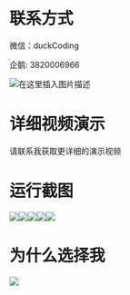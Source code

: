 # 联系方式

微信：duckCoding

企鹅: 3820006966

![在这里插入图片描述](http://upload.cxycsx.vip/91ab4bcb4f2c4c6db86365bb6d6e9c62.jpeg)

# 详细视频演示

请联系我获取更详细的演示视频

# 运行截图

![](http://www.bysj52.com/uploadfile/ueditor/image/202306/%E6%AF%95%E8%AE%BEweixin168%E2%80%9C%E8%BF%94%E5%AE%B6%E4%B9%A1%E2%80%9D%E9%AB%98%E6%A0%A1%E6%9A%91%E6%9C%9F%E7%A4%BE%E4%BC%9A%E5%AE%9E%E8%B7%B5%E5%BE%AE%E4%BF%A1%E5%B0%8F%E7%A8%8B%E5%BA%8F%E8%AE%BE%E8%AE%A1%E4%B8%8E%E5%BC%80%E5%8F%91ssm%E6%AF%95%E4%B8%9A%E8%AE%BE%E8%AE%A1/5.png)![](http://www.bysj52.com/uploadfile/ueditor/image/202306/%E6%AF%95%E8%AE%BEweixin168%E2%80%9C%E8%BF%94%E5%AE%B6%E4%B9%A1%E2%80%9D%E9%AB%98%E6%A0%A1%E6%9A%91%E6%9C%9F%E7%A4%BE%E4%BC%9A%E5%AE%9E%E8%B7%B5%E5%BE%AE%E4%BF%A1%E5%B0%8F%E7%A8%8B%E5%BA%8F%E8%AE%BE%E8%AE%A1%E4%B8%8E%E5%BC%80%E5%8F%91ssm%E6%AF%95%E4%B8%9A%E8%AE%BE%E8%AE%A1/4.png)![](http://www.bysj52.com/uploadfile/ueditor/image/202306/%E6%AF%95%E8%AE%BEweixin168%E2%80%9C%E8%BF%94%E5%AE%B6%E4%B9%A1%E2%80%9D%E9%AB%98%E6%A0%A1%E6%9A%91%E6%9C%9F%E7%A4%BE%E4%BC%9A%E5%AE%9E%E8%B7%B5%E5%BE%AE%E4%BF%A1%E5%B0%8F%E7%A8%8B%E5%BA%8F%E8%AE%BE%E8%AE%A1%E4%B8%8E%E5%BC%80%E5%8F%91ssm%E6%AF%95%E4%B8%9A%E8%AE%BE%E8%AE%A1/3.png)![](http://www.bysj52.com/uploadfile/ueditor/image/202306/%E6%AF%95%E8%AE%BEweixin168%E2%80%9C%E8%BF%94%E5%AE%B6%E4%B9%A1%E2%80%9D%E9%AB%98%E6%A0%A1%E6%9A%91%E6%9C%9F%E7%A4%BE%E4%BC%9A%E5%AE%9E%E8%B7%B5%E5%BE%AE%E4%BF%A1%E5%B0%8F%E7%A8%8B%E5%BA%8F%E8%AE%BE%E8%AE%A1%E4%B8%8E%E5%BC%80%E5%8F%91ssm%E6%AF%95%E4%B8%9A%E8%AE%BE%E8%AE%A1/2.png)![](http://www.bysj52.com/uploadfile/ueditor/image/202306/%E6%AF%95%E8%AE%BEweixin168%E2%80%9C%E8%BF%94%E5%AE%B6%E4%B9%A1%E2%80%9D%E9%AB%98%E6%A0%A1%E6%9A%91%E6%9C%9F%E7%A4%BE%E4%BC%9A%E5%AE%9E%E8%B7%B5%E5%BE%AE%E4%BF%A1%E5%B0%8F%E7%A8%8B%E5%BA%8F%E8%AE%BE%E8%AE%A1%E4%B8%8E%E5%BC%80%E5%8F%91ssm%E6%AF%95%E4%B8%9A%E8%AE%BE%E8%AE%A1/1.png)

# 为什么选择我

![](http://upload.cxycsx.vip/%E7%A8%8B%E5%BA%8F%E8%AE%BE%E8%AE%A1.png)

